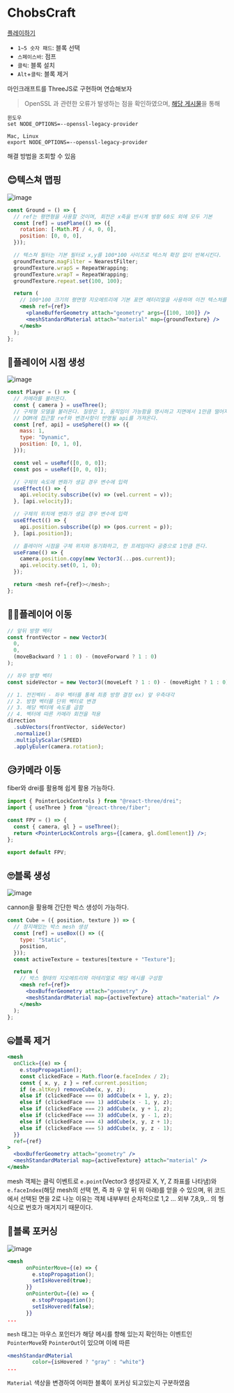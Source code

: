 # ChobsCraft

[플레이하기](chobs-craft.vercel.app)

- `1~5 숫자 패드`: 블록 선택
- `스페이스바`: 점프
- `클릭`: 블록 설치
- `Alt`+`클릭`: 블록 제거

마인크래프트를 ThreeJS로 구현하며 연습해보자

> OpenSSL 과 관련한 오류가 발생하는 점을 확인하였으며, [해당 게시물](https://velog.io/@kwb020312/%EC%95%8C%EA%B2%8C%EB%90%9C-%EA%B2%83-ERROSSLEVPUNSUPPORTED-%EC%98%A4%EB%A5%98-NODE-%EB%B2%84%EC%A0%84-%EB%8B%A4%EC%9A%B4%ED%95%98%EC%A7%80%EB%A7%88)을 통해

```
윈도우
set NODE_OPTIONS=--openssl-legacy-provider

Mac, Linux
export NODE_OPTIONS=--openssl-legacy-provider
```

해결 방법을 조회할 수 있음

## 😊텍스쳐 맵핑

![image](https://github.com/kwb020312/ChobsCraft/assets/46777310/61b9d080-8b21-4622-a5cf-ce4abe609b45)

```jsx
const Ground = () => {
  // ref는 평면형을 사용할 것이며, 회전은 x축을 반시계 방향 60도 외에 모두 기본
  const [ref] = usePlane(() => ({
    rotation: [-Math.PI / 4, 0, 0],
    position: [0, 0, 0],
  }));

  // 텍스쳐 필터는 기본 필터로 x,y를 100*100 사이즈로 텍스쳐 확장 없이 반복시킨다.
  groundTexture.magFilter = NearestFilter;
  groundTexture.wrapS = RepeatWrapping;
  groundTexture.wrapT = RepeatWrapping;
  groundTexture.repeat.set(100, 100);

  return (
    // 100*100 크기의 평면형 지오메트리에 기본 표면 메터리얼을 사용하며 이전 텍스쳐를 맵핑시킨다.
    <mesh ref={ref}>
      <planeBufferGeometry attach="geometry" args={[100, 100]} />
      <meshStandardMaterial attach="material" map={groundTexture} />
    </mesh>
  );
};
```

## 🤗플레이어 시점 생성

![image](https://github.com/kwb020312/ChobsCraft/assets/46777310/c0cb603a-0fbd-4a4d-be7a-a3a65679986d)

```javascript
const Player = () => {
  // 카메라를 불러온다.
  const { camera } = useThree();
  // 구체형 모델을 불러온다. 질량은 1, 움직임이 가능함을 명시하고 지면에서 1만큼 떨어져있음
  // DOM에 접근할 ref와 변경사항이 반영될 api를 가져온다.
  const [ref, api] = useSphere(() => ({
    mass: 1,
    type: "Dynamic",
    position: [0, 1, 0],
  }));

  const vel = useRef([0, 0, 0]);
  const pos = useRef([0, 0, 0]);

  // 구체의 속도에 변화가 생길 경우 변수에 입력
  useEffect(() => {
    api.velocity.subscribe((v) => (vel.current = v));
  }, [api.velocity]);

  // 구체의 위치에 변화가 생길 경우 변수에 입력
  useEffect(() => {
    api.position.subscribe((p) => (pos.current = p));
  }, [api.position]);

  // 플레이어 시점을 구체 위치와 동기화하고, 한 프레임마다 공중으로 1만큼 뜬다.
  useFrame(() => {
    camera.position.copy(new Vector3(...pos.current));
    api.velocity.set(0, 1, 0);
  });

  return <mesh ref={ref}></mesh>;
};
```

## 👨‍🦰플레이어 이동

```javascript
// 앞뒤 방향 벡터
const frontVector = new Vector3(
  0,
  0,
  (moveBackward ? 1 : 0) - (moveForward ? 1 : 0)
);

// 좌우 방향 벡터
const sideVector = new Vector3((moveLeft ? 1 : 0) - (moveRight ? 1 : 0), 0, 0);

// 1. 전진벡터 - 좌우 벡터를 통해 최종 방향 결정 ex) 앞 우측대각
// 2. 방향 벡터를 단위 벡터로 변경
// 3. 해당 벡터에 속도를 곱함
// 4. 벡터에 따른 카메라 회전을 적용
direction
  .subVectors(frontVector, sideVector)
  .normalize()
  .multiplyScalar(SPEED)
  .applyEuler(camera.rotation);
```

## 😥카메라 이동

fiber와 drei를 활용해 쉽게 활용 가능하다.

```jsx
import { PointerLockControls } from "@react-three/drei";
import { useThree } from "@react-three/fiber";

const FPV = () => {
  const { camera, gl } = useThree();
  return <PointerLockControls args={[camera, gl.domElement]} />;
};

export default FPV;
```

## 🙄블록 생성

![image](https://github.com/kwb020312/ChobsCraft/assets/46777310/ae382c55-0b79-47cb-a1c3-5c6fdf81e378)

cannon을 활용해 간단한 박스 생성이 가능하다.

```jsx
const Cube = ({ position, texture }) => {
  // 정지해있는 박스 mesh 생성
  const [ref] = useBox(() => ({
    type: "Static",
    position,
  }));
  const activeTexture = textures[texture + "Texture"];

  return (
    // 박스 형태의 지오메트리와 마테리얼로 해당 메시를 구성함
    <mesh ref={ref}>
      <boxBufferGeometry attach="geometry" />
      <meshStandardMaterial map={activeTexture} attach="material" />
    </mesh>
  );
};
```

## 🤐블록 제거

```jsx
<mesh
  onClick={(e) => {
    e.stopPropagation();
    const clickedFace = Math.floor(e.faceIndex / 2);
    const { x, y, z } = ref.current.position;
    if (e.altKey) removeCube(x, y, z);
    else if (clickedFace === 0) addCube(x + 1, y, z);
    else if (clickedFace === 1) addCube(x - 1, y, z);
    else if (clickedFace === 2) addCube(x, y + 1, z);
    else if (clickedFace === 3) addCube(x, y - 1, z);
    else if (clickedFace === 4) addCube(x, y, z + 1);
    else if (clickedFace === 5) addCube(x, y, z - 1);
  }}
  ref={ref}
>
  <boxBufferGeometry attach="geometry" />
  <meshStandardMaterial map={activeTexture} attach="material" />
</mesh>
```

mesh 객체는 클릭 이벤트로 `e.point`(Vector3 생성자로 X, Y, Z 좌표를 나타냄)와 `e.faceIndex`(해당 mesh의 선택 면, 즉 좌 우 앞 뒤 위 아래)를 얻을 수 있으며, 위 코드에서 선택된 면을 2로 나눈 이유는 객체 내부부터 순차적으로 1,2 ... 외부 7,8,9,.. 의 형식으로 번호가 매겨지기 때문이다.

## 🎄블록 포커싱

![image](https://github.com/kwb020312/ChobsCraft/assets/46777310/56bf2612-621d-4c0c-ae9a-b73d7668374a)

```jsx
<mesh
      onPointerMove={(e) => {
        e.stopPropagation();
        setIsHovered(true);
      }}
      onPointerOut={(e) => {
        e.stopPropagation();
        setIsHovered(false);
      }}
...
```

`mesh` 태그는 마우스 포인터가 해당 메시를 향해 있는지 확인하는 이벤트인 `PointerMove`와 `PointerOut`이 있으며 이에 따른

```jsx
<meshStandardMaterial
        color={isHovered ? "gray" : "white"}
...
```

`Material` 색상을 변경하여 어떠한 블록이 포커싱 되고있는지 구분하였음
